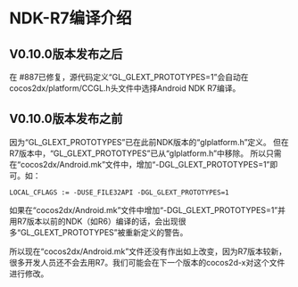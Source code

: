 # NDK-R7编译介绍

## V0.10.0版本发布之后

在 #887已修复，源代码定义“GL_GLEXT_PROTOTYPES=1”会自动在cocos2dx/platform/CCGL.h头文件中选择Android NDK R7编译。

## V0.10.0版本发布之前

因为“GL_GLEXT_PROTOTYPES”已在此前NDK版本的“glplatform.h”定义。
但在R7版本中，“GL_GLEXT_PROTOTYPES”已从“glplatform.h”中移除。
所以只需在“cocos2dx/Android.mk”文件中，增加“-DGL_GLEXT_PROTOTYPES=1”即可。如：  
 
```
LOCAL_CFLAGS := -DUSE_FILE32API -DGL_GLEXT_PROTOTYPES=1
```

如果在“cocos2dx/Android.mk”文件中增加“-DGL_GLEXT_PROTOTYPES=1”并用R7版本以前的NDK（如R6）编译的话，会出现很多“GL_GLEXT_PROTOTYPES”被重新定义的警告。

所以现在“cocos2dx/Android.mk”文件还没有作出如上改变，因为R7版本较新，很多开发人员还不会去用R7。我们可能会在下一个版本的cocos2d-x对这个文件进行修改。